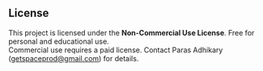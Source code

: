 ## License
This project is licensed under the **Non-Commercial Use License**. Free for personal and educational use.  
Commercial use requires a paid license. Contact Paras Adhikary (getspaceprod@gmail.com) for details.
